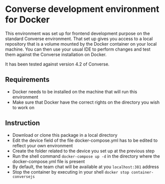 # Converse development environment for Docker

This environment was set up for frontend development purpose on the standard Converse environment. That set up gives you access to a local repository that is a volume mounted by the Docker container on your local machine. You can then use your usual IDE to perform changes and test them against the Converse installation on Docker.

It has been tested against version 4.2 of Converse.

## Requirements
* Docker needs to be installed on the machine that will run this environment
* Make sure that Docker have the correct rights on the directory you wish to work on

## Instruction
* Download or clone this package in a local directory
* Edit the device field of the file docker-compose.yml has to be edited to reflect your own environment
* Create the folder related to the device you set up at the previous step 
* Run the shell command `docker-compose up -d` in the directory where the docker-compose.yml file is present
* By default, the team chat will be available at you `localhost:381` address
* Stop the container by executing in your shell `docker stop container-conversejs`
